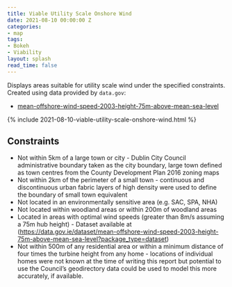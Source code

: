 ```yaml
---
title: Viable Utility Scale Onshore Wind
date: 2021-08-10 00:00:00 Z
categories:
- map
tags:
- Bokeh
- Viability
layout: splash
read_time: false
---
```


Displays areas suitable for utility scale wind under the specified constraints.  Created using data provided by `data.gov`:

- [mean-offshore-wind-speed-2003-height-75m-above-mean-sea-level](https://data.gov.ie/dataset/mean-offshore-wind-speed-2003-height-75m-above-mean-sea-level?package_type=dataset)

{% include 2021-08-10-viable-utility-scale-onshore-wind.html %}

## Constraints

- Not within 5km of a large town or city - Dublin City Council administrative boundary taken as the city boundary, large town defined as town centres from the County Development Plan 2016 zoning maps
- Not within 2km of the perimeter of a small town - continuous and discontinuous urban fabric layers of high density were used to define the boundary of small town equivalent
- Not located in an environmentally sensitive area (e.g. SAC, SPA, NHA)
- Not located within woodland areas or within 200m of woodland areas
- Located in areas with optimal wind speeds (greater than 8m/s assuming a 75m hub height) - Dataset available at (https://data.gov.ie/dataset/mean-offshore-wind-speed-2003-height-75m-above-mean-sea-level?package_type=dataset)
- Not within 500m of any residential area or within a minimum distance of four times the turbine height from any home - locations of individual homes were not known at the time of writing this report but potential to use the Council’s geodirectory data could be used to model this more accurately, if available.